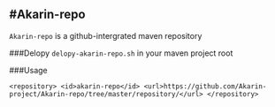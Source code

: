 #Akarin-repo
---

`Akarin-repo` is a github-intergrated maven repository

###Delopy
`delopy-akarin-repo.sh` in your maven project root

###Usage

`<repository>
  <id>akarin-repo</id>
  <url>https://github.com/Akarin-project/Akarin-repo/tree/master/repository/</url>
</repository>`